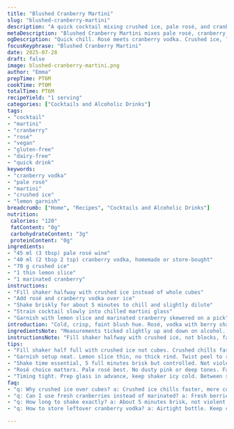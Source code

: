 ```yaml
---
title: "Blushed Cranberry Martini"
slug: "blushed-cranberry-martini"
description: "A quick cocktail mixing crushed ice, pale rosé, and cranberry-infused vodka. Garnished with a citrus twist and a soaked berry. Vegan, gluten-free, dairy-free, nut-free, egg-free. Refreshment in under 6 minutes."
metaDescription: "Blushed Cranberry Martini mixes pale rosé, cranberry vodka, crushed ice. Citrus twist and marinated berry garnish. Vegan, gluten-free, dairy-free. Chill, shake, sip fast."
ogDescription: "Quick chill. Rosé meets cranberry vodka. Crushed ice, lemon twist, marinated cranberry. Under 6 minutes. Vegan, allergen-free, sharp tang, soft berry finish."
focusKeyphrase: "Blushed Cranberry Martini"
date: 2025-07-28
draft: false
image: blushed-cranberry-martini.png
author: "Emma"
prepTime: PT6M
cookTime: PT0M
totalTime: PT6M
recipeYield: "1 serving"
categories: ["Cocktails and Alcoholic Drinks"]
tags:
- "cocktail"
- "martini"
- "cranberry"
- "rosé"
- "vegan"
- "gluten-free"
- "dairy-free"
- "quick drink"
keywords:
- "cranberry vodka"
- "pale rosé"
- "martini"
- "crushed ice"
- "lemon garnish"
breadcrumb: ["Home", "Recipes", "Cocktails and Alcoholic Drinks"]
nutrition: 
 calories: "120"
 fatContent: "0g"
 carbohydrateContent: "3g"
 proteinContent: "0g"
ingredients:
- "45 ml (3 tbsp) pale rosé wine"
- "40 ml (2 tbsp 2 tsp) cranberry vodka, homemade or store-bought"
- "70 g crushed ice"
- "1 thin lemon slice"
- "1 marinated cranberry"
instructions:
- "Fill shaker halfway with crushed ice instead of whole cubes"
- "Add rosé and cranberry vodka over ice"
- "Shake briskly for about 5 minutes to chill and slightly dilute"
- "Strain cocktail slowly into chilled martini glass"
- "Garnish with lemon slice and marinated cranberry skewered on a pick"
introduction: "Cold, crisp, faint blush hue. Rosé, vodka with berry sharpness. Measures tweaked, a bit more vodka, less wine. Ice shattered, tiny fragments chill faster. Lemon replaces orange here, zesty and bright. Simple swirls, no shaker drama. Anticipation builds with every shake. Pour slow, like lazy rivers. One marinated berry, tart and soft, plucks sweetness from chill. An easy sip, no fuss. Vegan tags checked, gluten nowhere near. Gluten-free stamping grounds. No nuts, dairy shunned. Drink in one. Summer’s whisper, chilled corner bar. Snap the citrus peel before floating in. Tang lingers after the swallow, punch wakes the quiet. Minutes count down when thirst moves fast, this cocktail waits exactly 5 minutes maybe 6 tops. No egg whites, no fuss, pure edge. Rosé’s pink hug, vodka’s clean hit. Garnish sets stage, a tiny bright cherry to finish."
ingredientsNote: "Measurements ticked slightly up and down on alcohol. Vodka hits just over 40 ml, balancing booziness. Rosé steps back to 45 ml, pale preferred, not the deep dusty pink but soft blushed berry shade. Ice, crushed instead of cubes — chills quicker, more surface area. Lemon replaces orange, thinner, more zing. Fresh is best but a thin slice keeps neat distraction. Marinated cranberry for bite sweet and sour, no fresh berries here to avoid unpredictability. Can use any cranberry vodka, house-made better for control but store works fine. Allergen-free. Vegan too because no butter, cream, eggs. Gluten absence guaranteed. No nuts involved. Dairy-free simple. Just booze, fruit, ice — and time. Time to shake, time to chill, time to sip."
instructionsNote: "Fill shaker halfway with crushed ice, not blocks, faster cold. Pour in rosé then add cranberry vodka. Don't rush the pour, measure carefully. Fast but steady 5 minute shake: brisk, not violent. A slow chill, little dilution. Strain into a properly pre-chilled martini glass, steady slow pour, no splash. Use fine strainer to hold ice shards back. Garnish last: lemon pliable slice, twisted for aroma, sits on rim or floats. Skewer marinated cranberry for neatness or drop softly atop drink. Serve immediately, the cold sip fades in minutes. The tang hits first, then berry’s depth. Perfect chilled bar companion, no ice melt fuss during serving. Clean equipment, freshness matters. Chill glass beforehand, keeps drink colder longer. Timing between shake and pour tight, optimal in 20 seconds. Clean shaker between uses, no stale odors."
tips:
- "Fill shaker half full with crushed ice not cubes. Crushed chills faster, more surface contact. Ice fragments melt quicker but control dilution by shaking steady, brisk - 5 minutes worth. Avoid rushing. Shaker cold helps. Use fine strainer to catch shards before pouring. Prevents gritty mouthfeel. Glass chilled in freezer or fridge beforehand. Keeps temperature longer, slow melt. Empty shaker between uses. No stubborn odors from previous spirits or residue. Clean equipment makes difference. Measurement precise matters here. Rosé goes first then vodka. Pour slow steady. Too fast, splash, uneven mix."
- "Garnish setup neat. Lemon slice thin, no thick rind. Twist peel to release oils, place on rim or float. Skin oils awaken scent. Marinated cranberry adds bite, softer than fresh. Use skewers for clean look. Drop in if no pick. Avoid fresh berries to maintain balance, predictable tartness. Marinating absorbs sweetness and sour mix, controlled flavor. Homemade cranberry vodka fine, but store-bought reliable consistency. More vodka here than usual. Punch sharper than sweet. Measure carefully, tweak alcohol edge if needed. Ice amount fixed. Crushed ice weighs down volume but chills better."
- "Shake time essential, 5 full minutes brisk but controlled. Not violent slam. Slow dilution. Watch timing, not less, not more. Over dilute dulls rosé’s blush, vodka loses sharp hit. Under shake, warm, poor chill. Strain into pre-chilled martini glass, slow pour. Avoid splash, hold back ice shards. Use cocktail strainer and fine sieve combo. Prepared glass keeps it colder longer. Straw optional if really quick sip. Serve immediately. Cold fades fast. Citrus and berry tang shift quickly once melting starts. Timing between shake, strain, garnish tight."
- "Rosé choice matters. Pale rosé best. No dusty pink or deep tones. Faint blush hue blends with vodka’s clarity. Alcohol balance tweaked here: vodka just over 40 ml, rosé 45 ml. Keeps drink boozy but clean. Sweetness low, cranberry twist sharp. Ice crushed strictly, no cubes. Replace orange with lemon offers brighter citrus zing, lighter aroma. Fresh lemon optimum but slice thin for neatness. Avoid thick wedges. Marinated cranberry substitute for fresh berries; avoids unpredictable juice or texture. Use quality vodka, neutral profile favored. House-made cranberry vodka offers control but store works."
- "Timing tight. Prep glass in advance, keep shaker icy cold. Between shaking and pouring max 20 seconds. Otherwise melt, flavors flatten. Clean equipment needed. No residue, no stale smells. Pour layers steady. Rosé first then vodka, slow addition so ice chills mix evenly. Shaking brisk but steady avoids over dilution, over chill. Chill not freeze. Drink served one shot size. No leftover. Sip fast, tang hits first then berry depth. Garnish adds aroma, slight sweetness. No fuss, no add-ins. Just booze, fruit, ice. Vegan, allergen free, no dairy, nuts, gluten, eggs."
faq:
- "q: Why crushed ice over cubes? a: Crushed ice chills faster, more contact surface. Melts quicker but shaking 5 min controls dilution. Cubes too slow, uneven chill. Faster cooling means quicker ready drink. Better texture in glass, slower melt once poured."
- "q: Can I use fresh cranberries instead of marinated? a: Fresh berries unpredictable. Juice varies, tartness uneven. Marinated cranberries balanced sweet-sour, soft texture. Fresh might water down or add harsh bite. Alternative is frozen berries but risk dilution. Marinated best for consistency."
- "q: How long to shake exactly? a: About 5 minutes brisk, not violent. Steady pace controls dilution. Less time leaves warm, poorly chilled drink. More time dilutes too much, weakens flavor. Timer advised. Slow steady preferred over short shake. No rush."
- "q: How to store leftover cranberry vodka? a: Airtight bottle. Keep cool, dark place. Room temp fine but cooler extends shelf life. Avoid light/heat; flavor degrades. Use in cocktails within few weeks ideally. No fridge harm but not required. Shake before use if settled."

---
```

